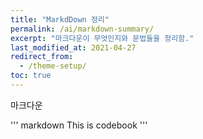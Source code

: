 ```yaml
---
title: "MarkdDown 정리"
permalink: /ai/markdown-summary/
excerpt: "마크다운이 무엇인지와 문법들을 정리함."
last_modified_at: 2021-04-27
redirect_from:
  - /theme-setup/
toc: true
---
```


마크다운 

''' markdown
This is codebook
'''

